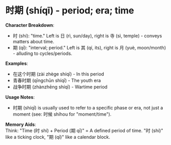 # **时期 (shíqī) - period; era; time**

**Character Breakdown**:  
- 时 (shí): "time." Left is 日 (rì, sun/day), right is 寺 (sì, temple) - conveys matters about time.  
- 期 (qī): "interval; period." Left is 其 (qí, its), right is 月 (yuè, moon/month) - alluding to cycles/periods.

**Examples**:  
- 在这个时期 (zài zhège shíqī) - In this period  
- 青春时期 (qīngchūn shíqī) - The youth era  
- 战争时期 (zhànzhēng shíqī) - Wartime period

**Usage Notes**:  
- 时期 (shíqī) is usually used to refer to a specific phase or era, not just a moment (see: 时候 shíhou for "moment/time").

**Memory Aids**:  
Think: "Time (时 shí) + Period (期 qī)" = A defined period of time. "时 (shí)" like a ticking clock, "期 (qī)" like a calendar block.